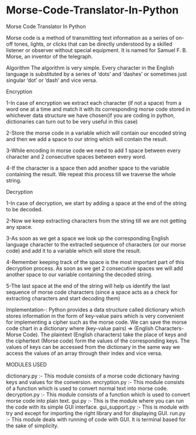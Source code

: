 # Morse-Code-Translator-In-Python

Morse Code Translator In Python

Morse code is a method of transmitting text information as a series of on-off tones, lights, or clicks that can be directly understood by a skilled listener or observer without special equipment. It is named for Samuel F. B. Morse, an inventor of the telegraph.

Algorithm
The algorithm is very simple. Every character in the English language is substituted by a series of ‘dots’ and ‘dashes’ or sometimes just singular ‘dot’ or ‘dash’ and vice versa.

Encryption

1-In case of encryption we extract each character (if not a space) from a word one at a time and match it with its corresponding morse code stored in whichever data structure we have chosen(if you are coding in python, dictionaries can turn out to be very useful in this case)

2-Store the morse code in a variable which will contain our encoded string and then we add a space to our string which will contain the result.

3-While encoding in morse code we need to add 1 space between every character and 2 consecutive spaces between every word.

4-If the character is a space then add another space to the variable containing the result. We repeat this process till we traverse the whole string.

Decryption

1-In case of decryption, we start by adding a space at the end of the string to be decoded.

2-Now we keep extracting characters from the string till we are not getting any space.

3-As soon as we get a space we look up the corresponding English language character to the extracted sequence of characters (or our morse code) and add it to a variable which will store the result.

4-Remember keeping track of the space is the most important part of this decryption process. As soon as we get 2 consecutive spaces we will add another space to our variable containing the decoded string.

5-The last space at the end of the string will help us identify the last sequence of morse code characters (since a space acts as a check for extracting characters and start decoding them)

Implementation-:
Python provides a data structure called dictionary which stores information in the form of key-value pairs which is very convenient for implementing a cipher such as the morse code. We can save the morse code chart in a dictionary where (key-value pairs) => (English Characters-Morse Code). The plaintext (English characters) take the place of keys and the ciphertext (Morse code) form the values of the corresponding keys. The values of keys can be accessed from the dictionary in the same way we access the values of an array through their index and vice versa.

MODULES USED

dictionary.py :- This module consists of a morse code dictionary having keys and values for the conversion.
encryption.py :- This module consists of a function which is used to convert normal text into morse code.
decryption.py :- This module consists of a function which is used to convert morse code into plain text.
gui.py :- This is the module where you can run the code with its simple GUI interface.
gui_support.py :- This is module with try and except for importing the right library and for displaying GUI.
run.py :- This module deals with running of code with GUI. It is terminal based for the sake of simplicity.

 
